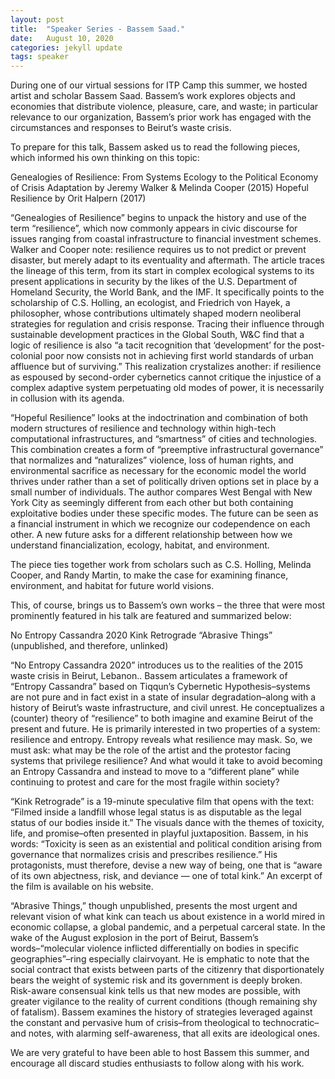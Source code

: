 ```yaml
---
layout: post
title:  "Speaker Series - Bassem Saad."
date:   August 10, 2020
categories: jekyll update
tags: speaker
---
```


During one of our virtual sessions for ITP Camp this summer, we hosted artist and scholar Bassem Saad. Bassem’s work explores objects and economies that distribute violence, pleasure, care, and waste; in particular relevance to our organization, Bassem’s prior work has engaged with the circumstances and responses to Beirut’s waste crisis.

To prepare for this talk, Bassem asked us to read the following pieces, which informed his own thinking on this topic:

Genealogies of Resilience: From Systems Ecology to the Political Economy of Crisis Adaptation by Jeremy Walker & Melinda Cooper (2015)
Hopeful Resilience by Orit Halpern (2017)

“Genealogies of Resilience” begins to unpack the history and use of the term “resilience”, which now commonly appears in civic discourse for issues ranging from coastal infrastructure to financial investment schemes. Walker and Cooper note: resilience requires us to not predict or prevent disaster, but merely adapt to its eventuality and aftermath. The article traces the lineage of this term, from its start in complex ecological systems to its present applications in security by the likes of the U.S. Department of Homeland Security, the World Bank, and the IMF. It specifically points to the scholarship of C.S. Holling, an ecologist, and Friedrich von Hayek, a philosopher, whose contributions ultimately shaped modern neoliberal strategies for regulation and crisis response. Tracing their influence through sustainable development practices in the Global South, W&C find that a logic of resilience is also “a tacit recognition that ‘development’ for the post-colonial poor now consists not in achieving first world standards of urban affluence but of surviving.” This realization crystalizes another: if resilience as espoused by second-order cybernetics cannot critique the injustice of a complex adaptive system perpetuating old modes of power, it is necessarily in collusion with its agenda.

“Hopeful Resilience” looks at the indoctrination and combination of both modern structures of resilience and technology within high-tech computational infrastructures, and “smartness” of cities and technologies. This combination creates a form of “preemptive infrastructural governance” that normalizes and “naturalizes” violence, loss of human rights, and environmental sacrifice as necessary for the economic model the world thrives under rather than a set of politically driven options set in place by a small number of individuals. The author compares West Bengal with New York City as seemingly different from each other but both containing exploitative bodies under these specific modes.  The future can be seen as a financial instrument in which we recognize our codependence on each other. A new future asks for a different relationship between how we understand financialization, ecology, habitat, and environment.  


The piece ties together work from scholars such as C.S. Holling, Melinda Cooper, and Randy Martin, to make the case for examining finance, environment, and habitat for future world visions.

This, of course, brings us to Bassem’s own works – the three that were most prominently featured in his talk are featured and summarized below:

No Entropy Cassandra 2020
Kink Retrograde
“Abrasive Things” (unpublished, and therefore, unlinked)

“No Entropy Cassandra 2020” introduces us to the realities of the 2015 waste crisis in Beirut, Lebanon.. Bassem articulates a framework of “Entropy Cassandra” based on Tiqqun’s Cybernetic Hypothesis–systems are not pure and in fact exist in a state of insular degradation–along with a history of Beirut’s waste infrastructure, and civil unrest. He conceptualizes a (counter) theory of “resilience” to both imagine and examine Beirut of the present and future. He is primarily interested in two properties of a system: resilience and entropy. Entropy reveals what resilience may mask. So, we must ask: what may be the role of the artist and the protestor facing systems that privilege resilience? And what would it take to avoid becoming an Entropy Cassandra and instead to move to a “different plane” while continuing to protest and care for the most fragile within society?

“Kink Retrograde” is a 19-minute speculative film that opens with the text: “Filmed inside a landfill whose legal status is as disputable as the legal status of our bodies inside it.” The visuals dance with the themes of toxicity, life, and promise–often presented in playful juxtaposition. Bassem, in his words: “Toxicity is seen as an existential and political condition arising from governance that normalizes crisis and prescribes resilience.” His protagonists, must therefore, devise a new way of being, one that is “aware of its own abjectness, risk, and deviance — one of total kink.” An excerpt of the film is available on his website.

“Abrasive Things,” though unpublished, presents the most urgent and relevant vision of what kink can teach us about existence in a world mired in economic collapse, a global pandemic, and a perpetual carceral state. In the wake of the August explosion in the port of Beirut, Bassem’s words–“molecular violence inflicted differentially on bodies in specific geographies”–ring especially clairvoyant. He is emphatic to note that the social contract that exists between parts of the citizenry that disportionately bears the weight of systemic risk and its government is deeply broken. Risk-aware consensual kink tells us that new modes are possible, with greater vigilance to the reality of current conditions (though remaining shy of fatalism). Bassem examines the history of strategies leveraged against the constant and pervasive hum of crisis–from theological to technocratic–and notes, with alarming self-awareness, that all exits are ideological ones.

We are very grateful to have been able to host Bassem this summer, and encourage all discard studies enthusiasts to follow along with his work.
